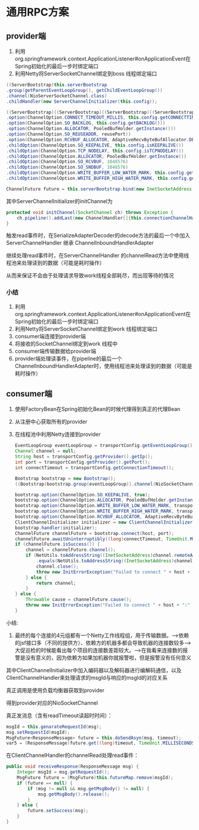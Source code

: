 # 通用RPC方案

## provider端

1. 利用org.springframework.context.ApplicationListener#onApplicationEvent在Spring初始化的最后一步时绑定端口
2. 利用Netty将ServerSocketChannel绑定到boss 线程绑定端口

```java
((ServerBootstrap)this.serverBootstrap
.group(getParentEventLoopGroup(), getChildEventLoopGroup())
.channel(NioServerSocketChannel.class)
.childHandler(new ServerChannelInitializer(this.config));

((ServerBootstrap)((ServerBootstrap)((ServerBootstrap)((ServerBootstrap)((ServerBootstrap)this.serverBootstrap
.option(ChannelOption.CONNECT_TIMEOUT_MILLIS, this.config.getCONNECTTIMEOUT()))
.option(ChannelOption.SO_BACKLOG, this.config.getBACKLOG()))
.option(ChannelOption.ALLOCATOR, PooledBufHolder.getInstance()))
.option(ChannelOption.SO_REUSEADDR, reusePort))
.option(ChannelOption.RCVBUF_ALLOCATOR, AdaptiveRecvByteBufAllocator.DEFAULT))
.childOption(ChannelOption.SO_KEEPALIVE, this.config.isKEEPALIVE())
.childOption(ChannelOption.TCP_NODELAY, this.config.isTCPNODELAY())
.childOption(ChannelOption.ALLOCATOR, PooledBufHolder.getInstance())
.childOption(ChannelOption.SO_RCVBUF, 1048576)
.childOption(ChannelOption.SO_SNDBUF, 1048576)
.childOption(ChannelOption.WRITE_BUFFER_LOW_WATER_MARK, this.config.getBufferLowWaterMark())
.childOption(ChannelOption.WRITE_BUFFER_HIGH_WATER_MARK, this.config.getBufferHighWaterMark());

ChannelFuture future = this.serverBootstrap.bind(new InetSocketAddress(this.config.getHost(), this.config.getPort()));
```

其中ServerChannelInitializer的initChannel为

```java
protected void initChannel(SocketChannel ch) throws Exception {
    ch.pipeline().addLast(new ChannelHandler[]{this.connectionChannelHandler}).addLast(new ChannelHandler[]{new SerializeAdapterDecoder(this.serverChannelHandler, this.transportConfig.getPayload(), this.transportConfig.isTelnet(), this.transportConfig)});
}
```

触发read事件时，在SerializeAdapterDecoder的decode方法的最后一个中加入ServerChannelHandler 继承 ChannelInboundHandlerAdapter

继续处理read事件时，在ServerChannelHandler 的channelRead方法中使用线程池来处理读到的数据（可能是耗时操作）

从而来保证不会由于处理请求导致work线程全部耗尽，而出现等待的情况

### 小结

1. 利用org.springframework.context.ApplicationListener#onApplicationEvent在Spring初始化的最后一步时绑定端口
2. 利用Netty将ServerSocketChannel绑定到work 线程绑定端口
3. consumer端连接到provider端
4. 将接收的SocketChannel绑定到work 线程中
5. consumer端传输数据给provider端
6. provider端处理读事件，在pipeline的最后一个ChannelInboundHandlerAdapter时，使用线程池来处理读到的数据（可能是耗时操作）

## consumer端

1. 使用FactoryBean在Spring初始化Bean的时候代理得到真正的代理Bean

2. 从注册中心获取所有的provider

3. 在线程池中利用Netty连接到provider

   

   ```java
   EventLoopGroup eventLoopGroup = transportConfig.getEventLoopGroup();
   Channel channel = null;
   String host = transportConfig.getProvider().getIp();
   int port = transportConfig.getProvider().getPort();
   int connectTimeout = transportConfig.getConnectionTimeout();
   
   Bootstrap bootstrap = new Bootstrap();
   ((Bootstrap)bootstrap.group(eventLoopGroup)).channel(NioSocketChannel.class);
   
   bootstrap.option(ChannelOption.SO_KEEPALIVE, true);
   bootstrap.option(ChannelOption.ALLOCATOR, PooledBufHolder.getInstance());
   bootstrap.option(ChannelOption.WRITE_BUFFER_LOW_WATER_MARK, transportConfig.getLowWaterMark());
   bootstrap.option(ChannelOption.WRITE_BUFFER_HIGH_WATER_MARK, transportConfig.getHighWaterMark());
   bootstrap.option(ChannelOption.RCVBUF_ALLOCATOR, AdaptiveRecvByteBufAllocator.DEFAULT);
   ClientChannelInitializer initializer = new ClientChannelInitializer(transportConfig);
   bootstrap.handler(initializer);
   ChannelFuture channelFuture = bootstrap.connect(host, port);
   channelFuture.awaitUninterruptibly((long)connectTimeout, TimeUnit.MILLISECONDS);
   if (channelFuture.isSuccess()) {
       channel = channelFuture.channel();
       if (NetUtils.toAddressString((InetSocketAddress)channel.remoteAddress())
           .equals(NetUtils.toAddressString((InetSocketAddress)channel.localAddress()))) {
           channel.close();
           throw new InitErrorException("Failed to connect " + host + ":" + port + ". Cause by: Remote and local address are the same");
       } else {
           return channel;
       }
   } else {
       Throwable cause = channelFuture.cause();
       throw new InitErrorException("Failed to connect " + host + ":" + port + (cause != null ? ". Cause by: " + cause.getMessage() : "."));
   }
   ```



小结:

1. 最终的每个连接的4元组都有一个Netty工作线程组，用于传输数据。-->依赖的jsf接口多（不同的提供方）、依赖方的机器多都会导致机器的连接数较多-->大促巡检的时候能看出每个项目的连接数差距较大。-->在我看来连接数的报警是没有意义的，因为依赖方如果加机器你就报警啦，但是报警没有任何意义

其中ClientChannelInitializer中加入编码器以及解码器进行编解码通信，以及ClientChannelHandler来处理请求的msgId与响应的msgId的对应关系



真正调用是使用负载均衡器获取到provider

得到provider对应的NioSocketChannel

真正发消息（含有readTimeout读超时时间）：

```java
msgId = this.genarateRequestId(msg);
msg.setRequestId(msgId);
MsgFuture<ResponseMessage> future = this.doSendAsyn(msg, timeout);
var5 = (ResponseMessage)future.get((long)timeout, TimeUnit.MILLISECONDS);
```

在ClientChannelHandler的channelRead处理read事件：

```java
public void receiveResponse(ResponseMessage msg) {
    Integer msgId = msg.getRequestId();
    MsgFuture future = (MsgFuture)this.futureMap.remove(msgId);
    if (future == null) {
        if (msg != null && msg.getMsgBody() != null) {
            msg.getMsgBody().release();
        }
    } else {
        future.setSuccess(msg);
    }
}
```

